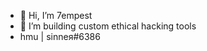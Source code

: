 - 👋 Hi, I’m 7empest
- 👀 I’m building custom ethical hacking tools
- hmu | sinneя#6386

<!---
7-empest/7-empest is a ✨ special ✨ repository because its `README.md` (this file) appears on your GitHub profile.
You can click the Preview link to take a look at your changes.
--->
